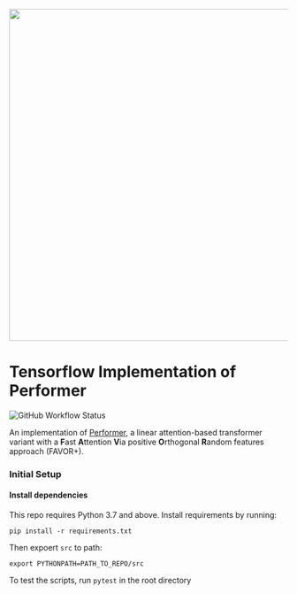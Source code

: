 <img src="https://imgur.com/anaqXSD.png" width="600px"></img>

# Tensorflow Implementation of Performer
![GitHub Workflow Status](https://img.shields.io/github/workflow/status/xl402/performer/performer)

An implementation of <a href="https://arxiv.org/abs/2009.14794">Performer</a>, a linear attention-based transformer variant with a **F**ast **A**ttention **V**ia positive **O**rthogonal **R**andom features approach (FAVOR+).

### Initial Setup
#### Install dependencies
This repo requires Python 3.7 and above. Install requirements by running:
```
pip install -r requirements.txt
```
Then expoert `src` to path:
```
export PYTHONPATH=PATH_TO_REPO/src
```
To test the scripts, run `pytest` in the root directory
